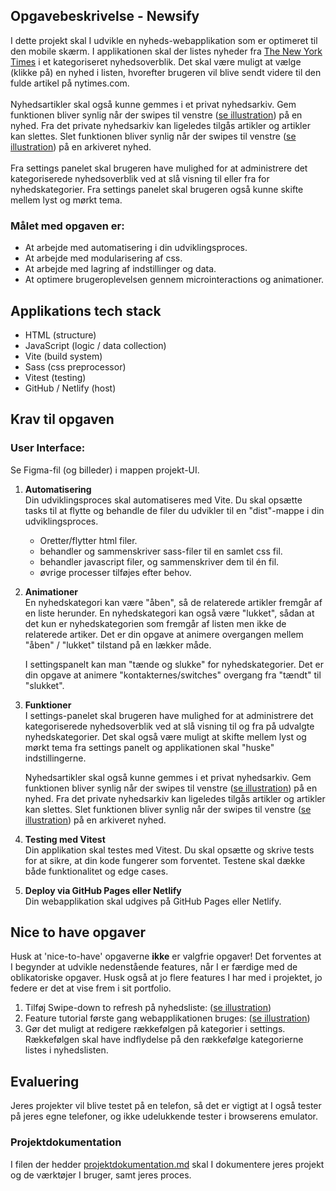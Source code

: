 ## Opgavebeskrivelse - Newsify
I dette projekt skal I udvikle en nyheds-webapplikation som er optimeret til den mobile skærm. I applikationen skal der listes nyheder fra [The New York Times](https://developer.nytimes.com/apis) i et kategoriseret nyhedsoverblik. Det skal være muligt at vælge (klikke på) en nyhed i listen, hvorefter brugeren vil blive sendt videre til den fulde artikel på nytimes.com.<br><br>
Nyhedsartikler skal også kunne gemmes i et privat nyhedsarkiv. Gem funktionen bliver synlig når der swipes til venstre ([se illustration](./assets/swipe-illustration.png "swipe illustration")) på en nyhed. Fra det private nyhedsarkiv kan ligeledes tilgås artikler og artikler kan slettes. Slet funktionen bliver synlig når der swipes til venstre ([se illustration](./assets/swipe-illustration.png "swipe illustration")) på en arkiveret nyhed.<br><br>
Fra settings panelet skal brugeren have mulighed for at administrere det kategoriserede nyhedsoverblik ved at slå visning til eller fra for nyhedskategorier. Fra settings panelet skal brugeren også kunne skifte mellem lyst og mørkt tema.
<br>

### **Målet med opgaven er:**
* At arbejde med automatisering i din udviklingsproces.
* At arbejde med modularisering af css. 
* At arbejde med lagring af indstillinger og data.
* At optimere brugeroplevelsen gennem microinteractions og animationer.

## Applikations tech stack

* HTML (structure)<br>
* JavaScript (logic / data collection)<br>
* Vite (build system)<br>
* Sass (css preprocessor)<br>
* Vitest (testing)
* GitHub / Netlify (host)<br>

## Krav til opgaven

### **User Interface:**
Se Figma-fil (og billeder) i mappen projekt-UI.

1. **Automatisering**<br>
    Din udviklingsproces skal automatiseres med Vite. Du skal opsætte tasks til at flytte og behandle de filer du udvikler til en "dist"-mappe i din udviklingsproces.
    * Oretter/flytter html filer.
    * behandler og sammenskriver sass-filer til en samlet css fil.
    * behandler javascript filer, og sammenskriver dem til én fil.
    * øvrige processer tilføjes efter behov.
   
1. **Animationer**<br>
   En nyhedskategori kan være "åben", så de relaterede artikler fremgår af en liste herunder. En nyhedskategori kan også være    "lukket", sådan at det kun er nyhedskategorien som fremgår af listen men ikke de relaterede artiker. Det er din opgave at animere overgangen mellem "åben" / "lukket" tilstand på en lækker måde.
 
   I settingspanelt kan man "tænde og slukke" for nyhedskategorier. Det er din opgave at animere "kontakternes/switches" overgang fra "tændt" til "slukket".
 
1. **Funktioner**<br>
   I settings-panelet skal brugeren have mulighed for at administrere det kategoriserede nyhedsoverblik ved at slå visning til og fra på udvalgte nyhedskategorier. Det skal også være muligt at skifte mellem lyst og mørkt tema fra settings panelt    og applikationen skal "huske" indstillingerne. 
   
   Nyhedsartikler skal også kunne gemmes i et privat nyhedsarkiv. Gem funktionen bliver synlig når der swipes til venstre ([se illustration](./assets/swipe-illustration.png   "swipe illustration")) på en nyhed. Fra det private nyhedsarkiv kan ligeledes tilgås artikler og artikler kan slettes. Slet    funktionen bliver synlig når der swipes til venstre ([se illustration](./assets/swipe-illustration.png "swipe illustration")) på en arkiveret nyhed.<br>

1. **Testing med Vitest**<br>
   Din applikation skal testes med Vitest. Du skal opsætte og skrive tests for at sikre, at din kode fungerer som forventet. Testene skal dække både funktionalitet og edge cases.

1. **Deploy via GitHub Pages eller Netlify**<br>
   Din webapplikation skal udgives på GitHub Pages eller Netlify.

## Nice to have opgaver
Husk at 'nice-to-have' opgaverne **ikke** er valgfrie opgaver! Det forventes at I begynder at udvikle nedenstående features, når I er færdige med de oblikatoriske opgaver. Husk også at jo flere features I har med i projektet, jo federe er det at vise frem i sit portfolio.

1. Tilføj Swipe-down to refresh på nyhedsliste:
    ([se illustration](./assets/pull-to-refresh-823x1024.png "swipe-down"))
1. Feature tutorial første gang webapplikationen bruges: ([se illustration](./assets/tutorial.png "tutorial"))
1. Gør det muligt at redigere rækkefølgen på kategorier i settings. Rækkefølgen skal have indflydelse på den rækkefølge kategorierne listes i nyhedslisten.

## Evaluering
Jeres projekter vil blive testet på en telefon, så det er vigtigt at I også tester på jeres egne telefoner, og ikke udelukkende tester i browserens emulator.

### **Projektdokumentation**
I filen der hedder [projektdokumentation.md](./projektdokumentation.md) skal I dokumentere jeres projekt og de værktøjer I bruger, samt jeres proces.

